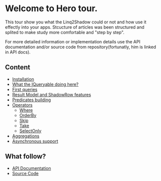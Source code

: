 # Welcome to Hero tour.

This tour show you what the Linq2Shadow could or not and how use it effectly into your apps. Stcucture of articles was been structured and splited to make study more comfortable and "step by step".

For more detailed information or implementation details use the API documentation and/or source code from repository(fortunatly, him is linked in API docs).

## Content
- [Installation](/installation)
- [What the IQueryable<T> doing here?](/what-thr-iq-doing-here)
- [First queries](/first-queries)
- [Result Model and ShadowRow features](/result_model_and_shadow_row)
- [Predicates building](/predicates_building)
- [Operators](/operators)
  - [Where](/where_operator)
  - [OrderBy](/order_by_operator)
  - [Skip](/skip)
  - [Take](/take)
  - [SelectOnly](/select_only)
- [Aggregations](/aggregation)
- [Asynchronous support](/asynchronous_support)

## What follow?
- [API Documentation](/api)
- [Source Code](https://github.com/DDzia/Linq2Shadow)

